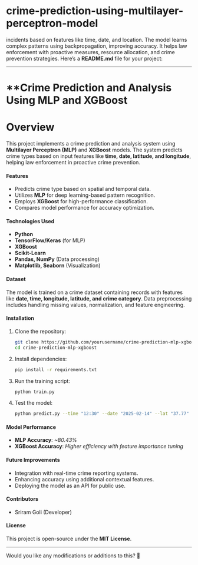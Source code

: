 # crime-prediction-using-multilayer-perceptron-model
incidents based on features like time, date, and location. The model learns complex patterns using backpropagation, improving accuracy. It helps law enforcement with proactive measures, resource allocation, and crime prevention strategies.
Here’s a **README.md** file for your project:  

---

# **Crime Prediction and Analysis Using MLP and XGBoost

# **Overview**  
This project implements a crime prediction and analysis system using **Multilayer Perceptron (MLP)** and **XGBoost** models. The system predicts crime types based on input features like **time, date, latitude, and longitude**, helping law enforcement in proactive crime prevention.  

#### **Features**  
- Predicts crime type based on spatial and temporal data.  
- Utilizes **MLP** for deep learning-based pattern recognition.  
- Employs **XGBoost** for high-performance classification.  
- Compares model performance for accuracy optimization.  

#### **Technologies Used**  
- **Python**  
- **TensorFlow/Keras** (for MLP)  
- **XGBoost**  
- **Scikit-Learn**  
- **Pandas, NumPy** (Data processing)  
- **Matplotlib, Seaborn** (Visualization)  

#### **Dataset**  
The model is trained on a crime dataset containing records with features like **date, time, longitude, latitude, and crime category**. Data preprocessing includes handling missing values, normalization, and feature engineering.  

#### **Installation**  
1. Clone the repository:  
   ```bash
   git clone https://github.com/yourusername/crime-prediction-mlp-xgboost.git
   cd crime-prediction-mlp-xgboost
   ```  
2. Install dependencies:  
   ```bash
   pip install -r requirements.txt
   ```  
3. Run the training script:  
   ```bash
   python train.py
   ```  
4. Test the model:  
   ```bash
   python predict.py --time "12:30" --date "2025-02-14" --lat "37.77" --long "-122.42"
   ```  

#### **Model Performance**  
- **MLP Accuracy**: *~80.43%*  
- **XGBoost Accuracy**: *Higher efficiency with feature importance tuning*  

#### **Future Improvements**  
- Integration with real-time crime reporting systems.  
- Enhancing accuracy using additional contextual features.  
- Deploying the model as an API for public use.  

#### **Contributors**  
- Sriram Goli (Developer)  
 

#### **License**  
This project is open-source under the **MIT License**.  

---

Would you like any modifications or additions to this? 🚀
